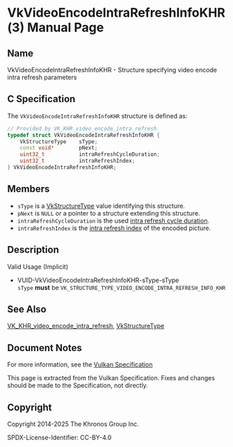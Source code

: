 # VkVideoEncodeIntraRefreshInfoKHR(3) Manual Page

## Name

VkVideoEncodeIntraRefreshInfoKHR - Structure specifying video encode intra refresh parameters



## [](#_c_specification)C Specification

The `VkVideoEncodeIntraRefreshInfoKHR` structure is defined as:

```c++
// Provided by VK_KHR_video_encode_intra_refresh
typedef struct VkVideoEncodeIntraRefreshInfoKHR {
    VkStructureType    sType;
    const void*        pNext;
    uint32_t           intraRefreshCycleDuration;
    uint32_t           intraRefreshIndex;
} VkVideoEncodeIntraRefreshInfoKHR;
```

## [](#_members)Members

- `sType` is a [VkStructureType](https://registry.khronos.org/vulkan/specs/latest/man/html/VkStructureType.html) value identifying this structure.
- `pNext` is `NULL` or a pointer to a structure extending this structure.
- `intraRefreshCycleDuration` is the used [intra refresh cycle duration](https://registry.khronos.org/vulkan/specs/latest/html/vkspec.html#encode-intra-refresh-cycle-duration).
- `intraRefreshIndex` is the [intra refresh index](https://registry.khronos.org/vulkan/specs/latest/html/vkspec.html#encode-intra-refresh-index) of the encoded picture.

## [](#_description)Description

Valid Usage (Implicit)

- [](#VUID-VkVideoEncodeIntraRefreshInfoKHR-sType-sType)VUID-VkVideoEncodeIntraRefreshInfoKHR-sType-sType  
  `sType` **must** be `VK_STRUCTURE_TYPE_VIDEO_ENCODE_INTRA_REFRESH_INFO_KHR`

## [](#_see_also)See Also

[VK\_KHR\_video\_encode\_intra\_refresh](https://registry.khronos.org/vulkan/specs/latest/man/html/VK_KHR_video_encode_intra_refresh.html), [VkStructureType](https://registry.khronos.org/vulkan/specs/latest/man/html/VkStructureType.html)

## [](#_document_notes)Document Notes

For more information, see the [Vulkan Specification](https://registry.khronos.org/vulkan/specs/latest/html/vkspec.html#VkVideoEncodeIntraRefreshInfoKHR)

This page is extracted from the Vulkan Specification. Fixes and changes should be made to the Specification, not directly.

## [](#_copyright)Copyright

Copyright 2014-2025 The Khronos Group Inc.

SPDX-License-Identifier: CC-BY-4.0
